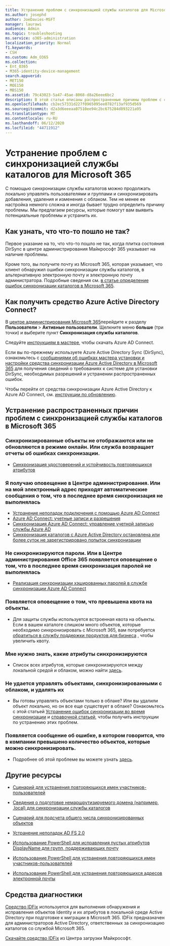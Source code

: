 ```yaml
---
title: Устранение проблем с синхронизацией службы каталогов для Microsoft 365
ms.author: josephd
author: JoeDavies-MSFT
manager: laurawi
audience: Admin
ms.topic: troubleshooting
ms.service: o365-administration
localization_priority: Normal
f1.keywords:
- CSH
ms.custom: Adm_O365
ms.collection:
- Ent_O365
- M365-identity-device-management
search.appverid:
- MET150
- MOE150
- MBS150
ms.assetid: 79c43023-5a47-45ae-8068-d8a26eee6bc2
description: В этой статье описаны распространенные причины проблем с синхронизацией службы каталогов в Office 365, а также несколько способов их решения.
ms.openlocfilehash: cb2ec57331d227f0965095ee0782f13af935d569
ms.sourcegitcommit: d2a3d6eeeaa07510ee94c2bc675284d893221a95
ms.translationtype: MT
ms.contentlocale: ru-RU
ms.lasthandoff: 06/12/2020
ms.locfileid: "44711912"
---
```

# <a name="fixing-problems-with-directory-synchronization-for-microsoft-365"></a>Устранение проблем с синхронизацией службы каталогов для Microsoft 365

С помощью синхронизации службы каталогов можно продолжать локально управлять пользователями и группами и синхронизировать добавления, удаления и изменения с облаком. Тем не менее ее настройка немного сложна и иногда бывает трудно определить причину проблемы. Мы предлагаем ресурсы, которые помогут вам выявить потенциальные проблемы и устранить их.
  
## <a name="how-do-i-know-if-something-is-wrong"></a>Как узнать, что что-то пошло не так?

Первое указание на то, что что-то пошло не так, когда плитка состояния DirSync в центре администрирования Майкрософт 365 указывает на наличие проблемы.
  
Кроме того, вы получите почту из Microsoft 365, которая указывает, что клиент обнаружил ошибки синхронизации службы каталогов, в альтернативную электронную почту и электронную почту администратора. Подробные сведения см. [в статье определение ошибок синхронизации каталогов в Microsoft 365](identify-directory-synchronization-errors.md).
  
## <a name="how-do-i-get-azure-active-directory-connect-tool"></a>Как получить средство Azure Active Directory Connect?

В [центре администрирования Microsoft 365](https://admin.microsoft.com)перейдите к разделу **Пользователи** \> **Активные пользователи**. Щелкните меню **больше** (три точки) и выберите пункт **Синхронизация службы каталогов**. 
  
Следуйте [инструкциям в мастере](set-up-directory-synchronization.md), чтобы скачать Azure AD Connect. 
  
Если вы по-прежнему используете Azure Active Directory Sync (DirSync), ознакомьтесь с [сообщениями об ошибках мастера установки и настройки средства синхронизации Azure Active Directory в Microsoft 365](https://go.microsoft.com/fwlink/p/?LinkId=396717) для получения сведений о требованиях к системе для установки DirSync, необходимых разрешений и устранении распространенных ошибок. 
  
Чтобы перейти от средства синхронизации Azure Active Directory к Azure AD Connect, см. [инструкции по обновлению](https://go.microsoft.com/fwlink/p/?LinkId=733240).
  
## <a name="resolving-common-causes-of-problems-with-directory-synchronization-in-microsoft-365"></a>Устранение распространенных причин проблем с синхронизацией службы каталогов в Microsoft 365

### <a name="synchronized-objects-arent-appearing-or-updating-online-or-im-getting-synchronization-error-reports-from-the-service"></a>**Синхронизированные объекты не отображаются или не обновляются в режиме онлайн. Или служба возвращает отчеты об ошибках синхронизации.**

- [Синхронизация удостоверений и устойчивость повторяющихся атрибутов](https://docs.microsoft.com/azure/active-directory/hybrid/how-to-connect-syncservice-duplicate-attribute-resiliency)

### <a name="i-have-an-alert-in-the-admin-center-or-am-receiving-automated-emails-that-there-hasnt-been-a-recent-synchronization-event"></a>**Я получаю оповещение в Центре администрирования. Или на мой электронный адрес приходят автоматические сообщения о том, что в последнее время синхронизация не выполнялась**
- [Устранение неполадок подключения с помощью Azure AD Connect](https://docs.microsoft.com/azure/active-directory/hybrid/tshoot-connect-connectivity)
- [Azure AD Connect: учетные записи и разрешения](https://go.microsoft.com/fwlink/p/?LinkId=820598)
- [Синхронизация Azure AD Connect: управление учетной записью службы Azure AD](https://docs.microsoft.com/azure/active-directory/hybrid/how-to-connect-azureadaccount)
- [Синхронизация каталогов с Azure Active Directory остановлена или более суток не зарегистрировано попыток синхронизации](https://support.microsoft.com/help/2882421/directory-synchronization-to-azure-active-directory-stops-or-you-re-warned-that-sync-hasn-t-registered-in-more-than-a-day)

### <a name="password-hashes-arent-synchronizing-or-im-seeing-an-alert-in-the-admin-center-that-there-hasnt-been-a-recent-password-hash-synchronization"></a>**Не синхронизируются пароли. Или в Центре администрирования Office 365 появляется оповещение о том, что в последнее время синхронизация паролей не выполнялась**
- [Реализация синхронизации хэшированных паролей в службе синхронизации Azure AD Connect](https://docs.microsoft.com/azure/active-directory/hybrid/how-to-connect-password-hash-synchronization)

### <a name="im-seeing-an-alert-that-object-quota-exceeded"></a>**Появляется оповещение о том, что превышена квота на объекты.**
- Для защиты службы используется встроенная квота на объекты. Если в вашем каталоге слишком много объектов, которые необходимо синхронизировать с Microsoft 365, вам потребуется [обратиться в службу поддержки продуктов для бизнеса](https://support.office.com/article/32a17ca7-6fa0-4870-8a8d-e25ba4ccfd4b) , чтобы увеличить квоту.

### <a name="i-need-to-know-which-attributes-are-synchronized"></a>**Мне нужно знать, какие атрибуты синхронизируются**
- Список всех атрибутов, которые синхронизируются между локальной средой и облаком, можно найти [здесь](https://go.microsoft.com/fwlink/p/?LinkId=396719).

### <a name="i-cant-manage-or-remove-objects-that-were-synchronized-to-the-cloud"></a>**Не удается управлять объектами, синхронизированными с облаком, и удалять их**
- Вы готовы управлять объектами только в облаке? Или вы удалили объект локально, но он все еще существует в облаке? Ознакомьтесь с этой статьей [Устранение ошибок синхронизации во время синхронизации](https://go.microsoft.com/fwlink/p/?linkid=842044) и [справочной статьей](https://go.microsoft.com/fwlink/p/?LinkId=396720), чтобы получить инструкции по устранению этих проблем.

### <a name="i-got-an-error-message-that-my-company-has-exceeded-the-number-of-objects-that-can-be-synchronized"></a>**Появляется сообщение об ошибке, в котором говорится, что в компании превышено количество объектов, которые можно синхронизировать.**
- Подробнее об этой проблеме вы можете узнать [здесь](https://go.microsoft.com/fwlink/p/?LinkId=396721).
   
## <a name="other-resources"></a>Другие ресурсы

- [Сценарий для устранения повторяющихся имен участников-пользователей](https://go.microsoft.com/fwlink/p/?LinkId=396725)
    
- [Сведения о подготовке немаршрутизируемого домена (например, .local) для синхронизации службы каталогов](prepare-a-non-routable-domain-for-directory-synchronization.md)
    
- [Сценарий для подсчета общего числа синхронизированных объектов](https://go.microsoft.com/fwlink/p/?LinkId=396726)
    
- [Устранение неполадок AD FS 2.0](https://go.microsoft.com/fwlink/p/?LinkId=396727)
    
- [Использование PowerShell для исправления пустых атрибутов DisplayName для групп, поддерживающих почту](https://go.microsoft.com/fwlink/p/?LinkId=396728)
    
- [Использование PowerShell для устранения повторяющихся имен участников-пользователей](https://go.microsoft.com/fwlink/p/?LinkId=396730)
    
- [Использование PowerShell для устранения повторяющихся адресов электронной почты](https://go.microsoft.com/fwlink/p/?LinkId=396731)
    
## <a name="diagnostic-tools"></a>Средства диагностики

[Средство IDFix](prepare-directory-attributes-for-synch-with-idfix.md) используется для выполнения обнаружения и исправления объектов Identity и их атрибутов в локальной среде Active Directory при подготовке к миграции в Microsoft 365. IDFix предназначен для администраторов Active Directory, ответственных за синхронизацию каталогов со службой Microsoft 365. 

[Скачайте средство IDFix](https://go.microsoft.com/fwlink/p/?LinkId=396718) из Центра загрузки Майкрософт.